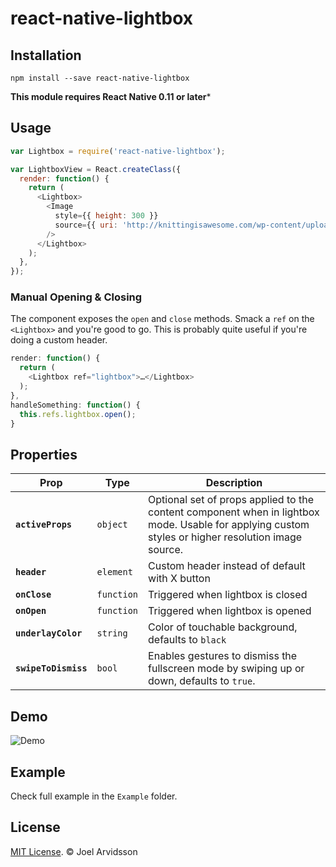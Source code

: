 # react-native-lightbox

## Installation

```
npm install --save react-native-lightbox
```

**This module requires React Native 0.11 or later***

## Usage

```js
var Lightbox = require('react-native-lightbox');

var LightboxView = React.createClass({
  render: function() {
    return (
      <Lightbox>
        <Image
          style={{ height: 300 }}
          source={{ uri: 'http://knittingisawesome.com/wp-content/uploads/2012/12/cat-wearing-a-reindeer-hat1.jpg' }}
        />
      </Lightbox>
    );
  },
});
```

### Manual Opening & Closing

The component exposes the `open` and `close` methods. Smack a `ref` on the `<Lightbox>` and you're good to go. This is probably quite useful if you're doing a custom header.

```js
render: function() {
  return (
    <Lightbox ref="lightbox">…</Lightbox>
  );
},
handleSomething: function() {
  this.refs.lightbox.open();
}
```

## Properties

| Prop | Type | Description |
|---|---|---|
|**`activeProps`**|`object`|Optional set of props applied to the content component when in lightbox mode. Usable for applying custom styles or higher resolution image source.|
|**`header`**|`element`|Custom header instead of default with X button|
|**`onClose`**|`function`|Triggered when lightbox is closed|
|**`onOpen`**|`function`|Triggered when lightbox is opened|
|**`underlayColor`**|`string`|Color of touchable background, defaults to `black`|
|**`swipeToDismiss`**|`bool`|Enables gestures to dismiss the fullscreen mode by swiping up or down, defaults to `true`.|

## Demo

![Demo](https://cloud.githubusercontent.com/assets/378279/9074360/16eac5d6-3b09-11e5-90af-a69980e9f4be.gif)

## Example 

Check full example in the `Example` folder. 

## License

[MIT License](http://opensource.org/licenses/mit-license.html). © Joel Arvidsson

